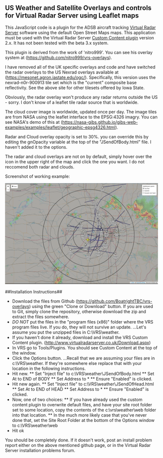 ## US Weather and Satellite Overlays and controls for Virtual Radar Server using Leaflet maps

This JavaScript code is a plugin for the ADSB aircraft tracking [Virtual Radar Server](http://www.virtualradarserver.co.uk) software using the default Open Street Maps maps. This application must be used with the Virtual Radar Server [Custom Content plugin](http://www.virtualradarserver.co.uk/Documentation/CustomContent/Default.aspx) version 2.x. It has not been tested with the beta 3.x system. 

This plugin is derived from the work of 'nitro999'. You can see his overlay system at (https://github.com/nitro999/vrs-overlays).

I have removed all of the  UK specific overlays and code and have switched the radar overlays to the US Nexrad overlays available at (https://mesonet.agron.iastate.edu/ogc/). Specifically, this version uses the nexrad-n0r-900913 tile set which is the "current" composite base reflectivity. See the above site for other tilesets offered by Iowa State. 

Obviously, the radar overlay won't produce any radar returns outside the US - sorry.  I don't know of a leaflet tile radar source that is worldwide. 

The cloud cover image is worldwide, updated once per day. The image tiles are from NASA using the leaflet interface to the EPSG:4326 imagry. You can see NASA's demo of this at (https://nasa-gibs.github.io/gibs-web-examples/examples/leaflet/geographic-epsg4326.html).

Radar and Cloud overlay opacity is set to 30%. you can override this by editing the gnOpacity variable at the top of the "JSendOfBody.html" file. I haven't added it to the options. 

The radar and cloud overlays are not on by default, simply hover over the icon in the upper right of the map and click the one you want.  I do not reccomend both radar and clouds. 

Screenshot of working example:

![Screenshot](https://github.com/BoatrightTBC/vrs-overlays/blob/master/screenshot.PNG?raw=true)

##Installation Instructions##

* Download the files from Github (https://github.com/BoatrightTBC/vrs-overlays) using the green "Clone or Download" button. If you are used to Git, simply clone the repository, otherwise download the zip and extract the files somewhere.
* *DO NOT* put the files in the "program files (x86)" folder where the VRS program files live. If you do, they will not survive an update. 
...Let's assume you put the unzipped files in C:\VRS\weather. 
* If you haven't done it already, download and install the VRS Custom Content plugin. (http://www.virtualradarserver.co.uk/Download.aspx)
* In VRS go to Tools/Plugins. You should see Custom Content at the top of the window. 
* Click the Options button. 
...Recall that we are assuming your files are in c:\VRS\weather. If they're somewhere else replace that with your location in the following instructions. 
* Hit new. 
** Set "Inject file" to c:\VRS\weather\JSendOfBody.html
** Set At to  END of BODY
** Set Address to * 
** Ensure "Enabled" is clicked.
* Hit new again. 
** Set "Inject file" to c:\VRS\weather\JSendOfHead.html
** Set At to  END of HEAD
** Set Address to * 
** Ensure "Enabled" is clicked.
* Now, one of two choices: 
** If you have already used the custom content plugin to overwrite default files, and have your site root folder set to some location, copy the contents of the c:\vrs\weather\web folder into that location. 
** In the much more likely case that you've never done that, set the Site Root Folder at the bottom of the Options window to c:\VRS\weather\web 
* Hit ok 

You should be completely done.  If it doesn't work, post an install problem report either on the above mentioned github page, or in the Virtual Radar Server installation problems forum. 


